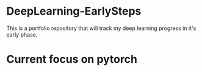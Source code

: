 # DeepLearning-EarlySteps
This is a portfolio repository that will track my deep learning progress in it's early phase.
# Current focus on pytorch

